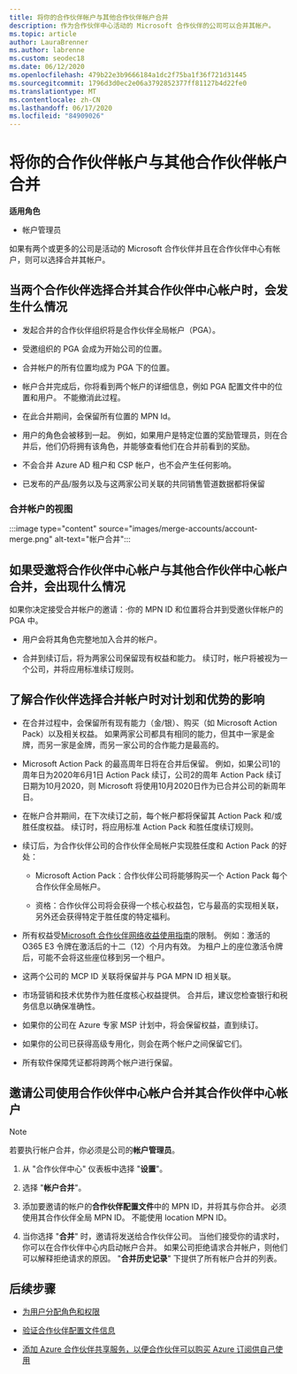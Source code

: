 ```yaml
---
title: 将你的合作伙伴帐户与其他合作伙伴帐户合并
description: 作为合作伙伴中心活动的 Microsoft 合作伙伴的公司可以合并其帐户。
ms.topic: article
author: LauraBrenner
ms.author: labrenne
ms.custom: seodec18
ms.date: 06/12/2020
ms.openlocfilehash: 479b22e3b9666184a1dc2f75ba1f36f721d31445
ms.sourcegitcommit: 1796d3d0ec2e06a3792852377ff81127b4d22fe0
ms.translationtype: MT
ms.contentlocale: zh-CN
ms.lasthandoff: 06/17/2020
ms.locfileid: "84909026"
---
```

# <a name="merge-your-partner-account-with-another-partner-account"></a>将你的合作伙伴帐户与其他合作伙伴帐户合并

**适用角色**

- 帐户管理员

如果有两个或更多的公司是活动的 Microsoft 合作伙伴并且在合作伙伴中心有帐户，则可以选择合并其帐户。

## <a name="what-happens-when-two-partners-elect-to-merge-their-partner-center-accounts"></a>当两个合作伙伴选择合并其合作伙伴中心帐户时，会发生什么情况

- 发起合并的合作伙伴组织将是合作伙伴全局帐户（PGA）。

- 受邀组织的 PGA 会成为开始公司的位置。

- 合并帐户的所有位置均成为 PGA 下的位置。

- 帐户合并完成后，你将看到两个帐户的详细信息，例如 PGA 配置文件中的位置和用户。 不能撤消此过程。

- 在此合并期间，会保留所有位置的 MPN Id。

- 用户的角色会被移到一起。 例如，如果用户是特定位置的奖励管理员，则在合并后，他们仍将拥有该角色，并能够查看他们在合并前看到的奖励。

- 不会合并 Azure AD 租户和 CSP 帐户，也不会产生任何影响。

- 已发布的产品/服务以及与这两家公司关联的共同销售管道数据都将保留

### <a name="view-of-merged-accounts"></a>合并帐户的视图

:::image type="content" source="images/merge-accounts/account-merge.png" alt-text="帐户合并":::

## <a name="what-to-expect-if-you-have-been-invited-to-merge-your-partner-center-account-with-another-partner-center-account"></a>如果受邀将合作伙伴中心帐户与其他合作伙伴中心帐户合并，会出现什么情况

如果你决定接受合并帐户的邀请：·你的 MPN ID 和位置将合并到受邀伙伴帐户的 PGA 中。

- 用户会将其角色完整地加入合并的帐户。

- 合并到续订后，将为两家公司保留现有权益和能力。 续订时，帐户将被视为一个公司，并将应用标准续订规则。

## <a name="understand-the-impacts-to-programs-and-benefits-when-partners-elect-to-merge-accounts"></a>了解合作伙伴选择合并帐户时对计划和优势的影响

- 在合并过程中，会保留所有现有能力（金/银）、购买（如 Microsoft Action Pack）以及相关权益。 如果两家公司都具有相同的能力，但其中一家是金牌，而另一家是金牌，而另一家公司的合作能力是最高的。 

- Microsoft Action Pack 的最高周年日将在合并后保留。 例如，如果公司1的周年日为2020年6月1日 Action Pack 续订，公司2的周年 Action Pack 续订日期为10月2020，则 Microsoft 将使用10月2020日作为已合并公司的新周年日。

- 在帐户合并期间，在下次续订之前，每个帐户都将保留其 Action Pack 和/或胜任度权益。 续订时，将应用标准 Action Pack 和胜任度续订规则。

- 续订后，为合作伙伴公司的合作伙伴全局帐户实现胜任度和 Action Pack 的好处：

  - Microsoft Action Pack：合作伙伴公司将能够购买一个 Action Pack 每个合作伙伴全局帐户。

  - 资格：合作伙伴公司将会获得一个核心权益包，它与最高的实现相关联，另外还会获得特定于胜任度的特定福利。

- 所有权益受[Microsoft 合作伙伴网络收益使用指南](https://aka.ms/partner-benefits-use-guide)的限制。 例如：激活的 O365 E3 令牌在激活后的十二（12）个月内有效。 为租户上的座位激活令牌后，可能不会将这些座位移到另一个租户。

- 这两个公司的 MCP ID 关联将保留并与 PGA MPN ID 相关联。

- 市场营销和技术优势作为胜任度核心权益提供。 合并后，建议您检查银行和税务信息以确保准确性。

- 如果你的公司在 Azure 专家 MSP 计划中，将会保留权益，直到续订。

- 如果你的公司已获得高级专用化，则会在两个帐户之间保留它们。

- 所有软件保障凭证都将跨两个帐户进行保留。 

## <a name="invite-a-company-to-merge-their-partner-center-account-with-your-partner-center-account"></a>邀请公司使用合作伙伴中心帐户合并其合作伙伴中心帐户

>[!Note]
>若要执行帐户合并，你必须是公司的**帐户管理员**。

1. 从 "合作伙伴中心" 仪表板中选择 "**设置**"。 

2. 选择 "**帐户合并**"。

3. 添加要邀请的帐户的**合作伙伴配置文件**中的 MPN ID，并将其与你合并。 必须使用其合作伙伴全局 MPN ID。 不能使用 location MPN ID。

4. 当你选择 "**合并**" 时，邀请将发送给合作伙伴公司。 当他们接受你的请求时，你可以在合作伙伴中心内启动帐户合并。 如果公司拒绝请求合并帐户，则他们可以解释拒绝请求的原因。 "**合并历史记录**" 下提供了所有帐户合并的列表。

## <a name="next-steps"></a>后续步骤

- [为用户分配角色和权限](permissions-overview.md)

- [验证合作伙伴配置文件信息](update-your-partner-profile.md)

- [添加 Azure 合作伙伴共享服务，以便合作伙伴可以购买 Azure 订阅供自己使用](shared-services.md)
